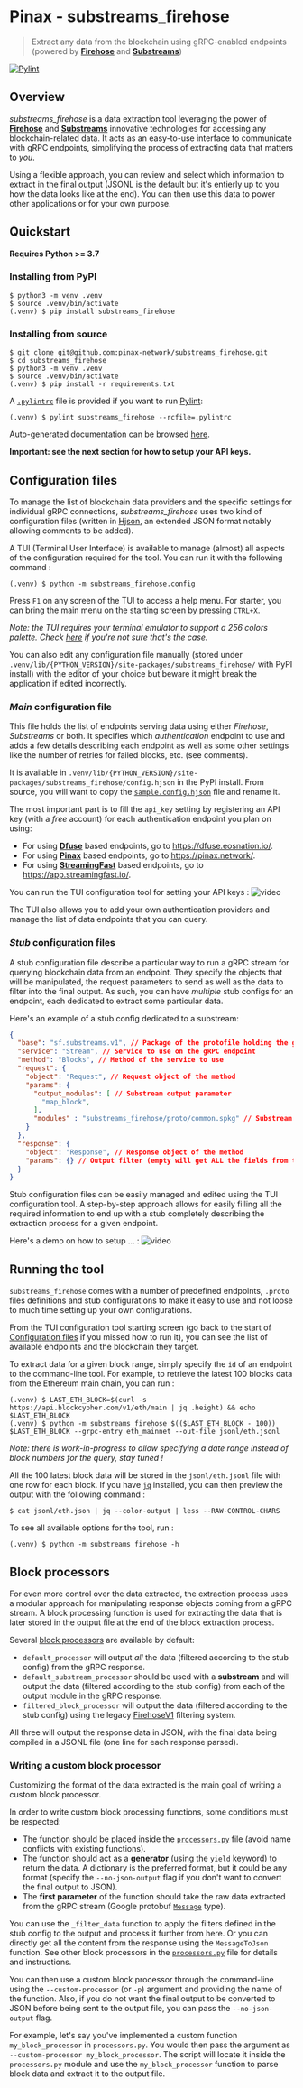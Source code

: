 # Pinax - substreams_firehose

> Extract any data from the blockchain using gRPC-enabled endpoints (powered by [**Firehose**](https://firehose.streamingfast.io/) and [**Substreams**](https://substreams.streamingfast.io))

[![Pylint](https://github.com/pinax-network/substreams_firehose/actions/workflows/pylint.yml/badge.svg)](https://github.com/pinax-network/substreams_firehose/actions/workflows/pylint.yml)

## Overview

*substreams_firehose* is a data extraction tool leveraging the power of [**Firehose**](https://firehose.streamingfast.io/) and [**Substreams**](https://substreams.streamingfast.io) innovative technologies for accessing any blockchain-related data. It acts as an easy-to-use interface to communicate with gRPC endpoints, simplifying the process of extracting data that matters to *you*. 

Using a flexible approach, you can review and select which information to extract in the final output (JSONL is the default but it's entierly up to you how the data looks like at the end). You can then use this data to power other applications or for your own purpose.  

## Quickstart

**Requires Python >= 3.7**

### Installing from PyPI

```console
$ python3 -m venv .venv
$ source .venv/bin/activate
(.venv) $ pip install substreams_firehose 
```

### Installing from source

```console
$ git clone git@github.com:pinax-network/substreams_firehose.git
$ cd substreams_firehose
$ python3 -m venv .venv
$ source .venv/bin/activate
(.venv) $ pip install -r requirements.txt
```

A [`.pylintrc`](.pylintrc) file is provided if you want to run [Pylint](https://pypi.org/project/pylint/):
```console
(.venv) $ pylint substreams_firehose --rcfile=.pylintrc
```

Auto-generated documentation can be browsed [here](https://github.com/pinax-network/substreams_firehose/tree/main/docs).

**Important: see the next section for how to setup your API keys.**

## Configuration files

To manage the list of blockchain data providers and the specific settings for individual gRPC connections, *substreams_firehose* uses two kind of configuration files (written in [Hjson](https://hjson.github.io/), an extended JSON format notably allowing comments to be added).

A TUI (Terminal User Interface) is available to manage (almost) all aspects of the configuration required for the tool. You can run it with the following command :
```console
(.venv) $ python -m substreams_firehose.config
```

Press `F1` on any screen of the TUI to access a help menu. For starter, you can bring the main menu on the starting screen by pressing `CTRL+X`.

*Note: the TUI requires your terminal emulator to support a 256 colors palette. Check [here](https://github.com/termstandard/colors) if you're not sure that's the case.*

You can also edit any configuration file manually (stored under `.venv/lib/{PYTHON_VERSION}/site-packages/substreams_firehose/` with PyPI install) with the editor of your choice but beware it might break the application if edited incorrectly.

### *Main* configuration file

This file holds the list of endpoints serving data using either *Firehose*, *Substreams* or both. It specifies which *authentication* endpoint to use and adds a few details describing each endpoint as well as some other settings like the number of retries for failed blocks, etc. (see comments).

It is available in `.venv/lib/{PYTHON_VERSION}/site-packages/substreams_firehose/config.hjson` in the PyPI install. From source, you will want to copy the [`sample.config.hjson`](substreams_firehose/sample.config.hjson) file and rename it.

The most important part is to fill the `api_key` setting by registering an API key (with a *free* account) for each authentication endpoint you plan on using:
- For using [**Dfuse**](https://dfuse.eosnation.io) based endpoints, go to https://dfuse.eosnation.io/.
- For using [**Pinax**](https://pinax.network/) based endpoints, go to https://pinax.network/.
- For using [**StreamingFast**](https://www.streamingfast.io/) based endpoints, go to https://app.streamingfast.io/.

You can run the TUI configuration tool for setting your API keys :
![video]()

The TUI also allows you to add your own authentication providers and manage the list of data endpoints that you can query. 

### *Stub* configuration files

A stub configuration file describe a particular way to run a gRPC stream for querying blockchain data from an endpoint. They specify the objects that will be manipulated, the request parameters to send as well as the data to filter into the final output. As such, you can have *multiple* stub configs for an endpoint, each dedicated to extract some particular data.

Here's an example of a stub config dedicated to a substream:
```json
{
  "base": "sf.substreams.v1", // Package of the protofile holding the gRPC objects
  "service": "Stream", // Service to use on the gRPC endpoint
  "method": "Blocks", // Method of the service to use
  "request": {
    "object": "Request", // Request object of the method
    "params": {
      "output_modules": [ // Substream output parameter
        "map_block",
      ],
      "modules" : "substreams_firehose/proto/common.spkg" // Substream package describing the data format
    }
  },
  "response": {
    "object": "Response", // Response object of the method
    "params": {} // Output filter (empty will get ALL the fields from the gRPC JSON response)
  }
}
```

Stub configuration files can be easily managed and edited using the TUI configuration tool. A step-by-step approach allows for easily filling all the required information to end up with a stub completely describing the extraction process for a given endpoint.

Here's a demo on how to setup ... :
![video]()

## Running the tool

`substreams_firehose` comes with a number of predefined endpoints, `.proto` files definitions and stub configurations to make it easy to use and not loose to much time setting up your own configurations.

From the TUI configuration tool starting screen (go back to the start of [Configuration files](#configuration-files) if you missed how to run it), you can see the list of available endpoints and the blockchain they target.

To extract data for a given block range, simply specify the `id` of an endpoint to the command-line tool. For example, to retrieve the latest 100 blocks data from the Ethereum main chain, you can run :
```console
(.venv) $ LAST_ETH_BLOCK=$(curl -s https://api.blockcypher.com/v1/eth/main | jq .height) && echo $LAST_ETH_BLOCK
(.venv) $ python -m substreams_firehose $(($LAST_ETH_BLOCK - 100)) $LAST_ETH_BLOCK --grpc-entry eth_mainnet --out-file jsonl/eth.jsonl
```
*Note: there is work-in-progress to allow specifying a date range instead of block numbers for the query, stay tuned !*

All the 100 latest block data will be stored in the `jsonl/eth.jsonl` file with one row for each block. If you have [`jq`](https://stedolan.github.io/jq/) installed, you can then preview the output with the following command :
```console
$ cat jsonl/eth.json | jq --color-output | less --RAW-CONTROL-CHARS
```

To see all available options for the tool, run :
```console
(.venv) $ python -m substreams_firehose -h
```

## Block processors

For even more control over the data extracted, the extraction process uses a modular approach for manipulating response objects coming from a gRPC stream. A block processing function is used for extracting the data that is later stored in the output file at the end of the block extraction process.

Several [block processors](substreams_firehose/block_processors/processors.py) are available by default:
- `default_processor` will output *all* the data (filtered according to the stub config) from the gRPC response.
- `default_substream_processor` should be used with a **substream** and will output the data (filtered according to the stub config) from each of the output module in the gRPC response.
- `filtered_block_processor` will output the data (filtered according to the stub config) using the legacy [FirehoseV1](https://github.com/streamingfast/playground-firehose-eosio-go#query-language) filtering system.

All three will output the response data in JSON, with the final data being compiled in a JSONL file (one line for each response parsed). 

### Writing a custom block processor

Customizing the format of the data extracted is the main goal of writing a custom block processor.

In order to write custom block processing functions, some conditions must be respected:
- The function should be placed inside the [`processors.py`](substreams_firehose/block_processors/processors.py) file (avoid name conflicts with existing functions).
- The function should act as a **generator** (using the `yield` keyword) to return the data. A dictionary is the preferred format, but it could be any format (specify the `--no-json-output` flag if you don't want to convert the final output to JSON).
- The **first parameter** of the function should take the raw data extracted from the gRPC stream (Google protobuf [`Message`](https://googleapis.dev/python/protobuf/latest/google/protobuf/message.html#google.protobuf.message.Message) type).

You can use the `_filter_data` function to apply the filters defined in the stub config to the output and process it further from here. Or you can directly get all the content from the response using the `MessageToJson` function. See other block processors in the [`processors.py`](substreams_firehose/block_processors/processors.py) file for details and instructions.

You can then use a custom block processor through the command-line using the `--custom-processor` (or `-p`) argument and providing the name of the function. Also, if you do not want the final output to be converted to JSON before being sent to the output file, you can pass the `--no-json-output` flag.

For example, let's say you've implemented a custom function `my_block_processor` in `processors.py`. You would then pass the argument as `--custom-processor my_block_processor`. The script will locate it inside the `processors.py` module and use the `my_block_processor` function to parse block data and extract it to the output file.
